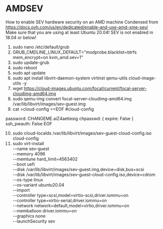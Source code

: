 # AMDSEV
How to enable SEV hardware security on an AMD machine
Condensed from https://docs.ovh.com/us/en/dedicated/enable-and-use-amd-sme-sev/
Make sure that you are using at least Ubuntu 20.04! SEV is not enabled in 18.04 or below!

1. sudo nano /etc/default/grub
2. GRUB_CMDLINE_LINUX_DEFAULT="modprobe.blacklist=btrfs mem_encrypt=on kvm_amd.sev=1"
3. sudo update-grub
4. sudo reboot
5. sudo apt update
6. sudo apt install libvirt-daemon-system virtinst qemu-utils cloud-image-utils -y
7. wget https://cloud-images.ubuntu.com/focal/current/focal-server-cloudimg-amd64.img
8. sudo qemu-img convert focal-server-cloudimg-amd64.img /var/lib/libvirt/images/sev-guest.img
9. cat >cloud-config <<EOF
#cloud-config

password: CHANGEME.aiZ4aetiesig
chpasswd: { expire: False }
ssh_pwauth: False
EOF

10. sudo cloud-localds /var/lib/libvirt/images/sev-guest-cloud-config.iso cloud-config
11. sudo virt-install \
              --name sev-guest \
              --memory 4096 \
              --memtune hard_limit=4563402 \
              --boot uefi \
              --disk /var/lib/libvirt/images/sev-guest.img,device=disk,bus=scsi \
              --disk /var/lib/libvirt/images/sev-guest-cloud-config.iso,device=cdrom \
              --os-type linux \
              --os-variant ubuntu20.04 \
              --import \
              --controller type=scsi,model=virtio-scsi,driver.iommu=on \
              --controller type=virtio-serial,driver.iommu=on \
              --network network=default,model=virtio,driver.iommu=on \
              --memballoon driver.iommu=on \
              --graphics none \
              --launchSecurity sev
